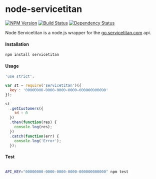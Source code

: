 # node-servicetitan
[![NPM Version](http://img.shields.io/npm/v/servicetitan.svg?style=flat-square)](https://badge.fury.io/js/servicetitan)
[![Build Status](http://img.shields.io/travis/maxmclau/node-servicetitan/master.svg?style=flat-square)](https://travis-ci.org/maxmclau/node-servicetitan)
[![Dependency Status](http://img.shields.io/david/maxmclau/node-servicetitan.svg?style=flat-square)](https://github.com/maxmclau/node-servicetitan/blob/master/package.json)

Node Servicetitan is a node.js wrapper for the [go.servicetitan.com](https://servicetitan.com/) api.

#### Installation

```bash
npm install servicetitan
```

#### Usage
```js
'use strict';

var st = require('servicetitan')({
  key : '00000000-0000-0000-0000-000000000000'
});

st
  .getCustomers({
    id : 0
  })
  .then(function(res) {
    console.log(res);
  })
  .catch(function(err) {
    console.log('Error');
  });
```

#### Test
```bash

API_KEY="00000000-0000-0000-0000-000000000000" npm test
```
